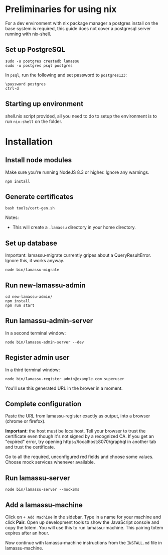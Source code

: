 # Preliminaries for using nix

For a dev environment with nix package manager a postgres install on the base system is required, this guide does not cover a postgresql server running with nix-shell.

## Set up PostgreSQL

```
sudo -u postgres createdb lamassu
sudo -u postgres psql postgres
```

In ``psql``, run the following and set password to ``postgres123``:

```
\password postgres
ctrl-d
```

## Starting up environment

shell.nix script provided, all you need to do to setup the environment is to run `nix-shell` on the folder. 

# Installation

## Install node modules

Make sure you're running NodeJS 8.3 or higher. Ignore any warnings.

```
npm install
```

## Generate certificates

```
bash tools/cert-gen.sh
```

Notes: 
  - This will create a ``.lamassu`` directory in your home directory.
  
## Set up database

Important: lamassu-migrate currently gripes about a QueryResultError. Ignore this, it works anyway.

```
node bin/lamassu-migrate
```

## Run new-lamassu-admin

```
cd new-lamassu-admin/
npm install
npm run start
```

## Run lamassu-admin-server

In a second terminal window:

```
node bin/lamassu-admin-server --dev
```

## Register admin user

In a third terminal window:

```
node bin/lamassu-register admin@example.com superuser
```

You'll use this generated URL in the brower in a moment.

## Complete configuration

Paste the URL from lamassu-register exactly as output, into a browser (chrome or firefox).

**Important**: the host must be localhost. Tell your browser to trust the certificate even though it's not signed by a recognized CA. If you get an "expired" error, try opening https://localhost:8070/graphql in another tab and trust the certificate.

Go to all the required, unconfigured red fields and choose some values. Choose mock services whenever available.

## Run lamassu-server

```
node bin/lamassu-server --mockSms
```

## Add a lamassu-machine

Click on ``+ Add Machine`` in the sidebar. Type in a name for your machine and click **Pair**. Open up development tools to show the JavaScript console and copy the totem. You will use this to run lamassu-machine. This pairing totem expires after an hour.

Now continue with lamassu-machine instructions from the ``INSTALL.md`` file in lamassu-machine.
